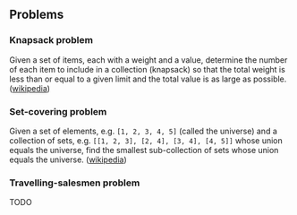 ## Problems

### Knapsack problem

Given a set of items, each with a weight and a value, determine the number of each item to include in a collection (knapsack) so that the total weight is less than or equal to a given limit and the total value is as large as possible. ([wikipedia](https://en.wikipedia.org/wiki/Knapsack_problem))

### Set-covering problem

Given a set of elements, e.g. `[1, 2, 3, 4, 5]` (called the universe) and a collection of sets, e.g. `[[1, 2, 3], [2, 4], [3, 4], [4, 5]]` whose union equals the universe, find the smallest sub-collection of sets whose union equals the universe. ([wikipedia](https://en.wikipedia.org/wiki/Set_cover_problem))

### Travelling-salesmen problem

TODO
